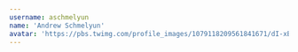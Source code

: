 ```yaml
---
username: aschmelyun
name: 'Andrew Schmelyun'
avatar: 'https://pbs.twimg.com/profile_images/1079118209561841671/dI-xB5Az_normal.jpg'
---
```

